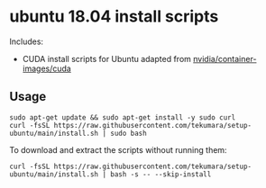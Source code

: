 # ubuntu 18.04 install scripts

Includes:

- CUDA install scripts for Ubuntu adapted from [nvidia/container-images/cuda](https://gitlab.com/nvidia/container-images/cuda/-/tree/master/dist/10.1/ubuntu18.04-x86_64)

## Usage

```
sudo apt-get update && sudo apt-get install -y sudo curl
curl -fsSL https://raw.githubusercontent.com/tekumara/setup-ubuntu/main/install.sh | sudo bash
```

To download and extract the scripts without running them:

```
curl -fsSL https://raw.githubusercontent.com/tekumara/setup-ubuntu/main/install.sh | bash -s -- --skip-install
```
